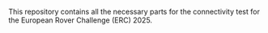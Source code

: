 This repository contains all the necessary parts for the connectivity test for the European Rover Challenge (ERC) 2025.

